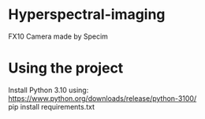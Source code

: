 # Hyperspectral-imaging
FX10 Camera made by Specim

# Using the project
Install Python 3.10 using: https://www.python.org/downloads/release/python-3100/ </br>
pip install requirements.txt
